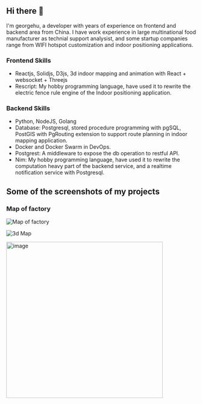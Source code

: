 ## Hi there 👋

I'm georgehu, a developer with years of experience on frontend and backend area from China. I have work experience in large multinational food manufacturer as technial support analysist, and some startup companies range from WIFI hotspot customization and indoor positioning applications. 

### Frontend Skills

* Reactjs, Solidjs, D3js, 3d indoor mapping and animation with React + websocket + Threejs
* Rescript: My hobby programming language, have used it to rewrite the electric fence rule engine of the Indoor positioning application.

### Backend Skills

* Python, NodeJS, Golang
* Database: Postgresql, stored procedure programming with pgSQL, PostGIS with PgRouting extension to support route planning in indoor mapping application.
* Docker and Docker Swarm in DevOps.
* Postgrest: A middleware to expose the db operation to restful API.
* Nim: My hobby programming language, have used it to rewrite the computation heavy part of the backend service, and a realtime notification service with Postgresql. 

## Some of the screenshots of my projects

### Map of factory
![Map of factory](https://github.com/user-attachments/assets/b316204a-ab9c-4c6b-a42f-36e05122a8dd)


![3d Map](https://github.com/user-attachments/assets/eaa40f14-140f-4567-8265-186d15d06993)

<img width="415" alt="image" src="https://github.com/user-attachments/assets/59f6c231-132b-4f8f-be7c-8dcdb6c4f1a4">
